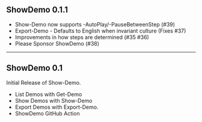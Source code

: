 ## ShowDemo 0.1.1

* Show-Demo now supports -AutoPlay/-PauseBetweenStep (#39)
* Export-Demo - Defaults to English when invariant culture (Fixes #37)
* Improvements in how steps are determined (#35 #36)
* Please Sponsor ShowDemo (#38)

---

## ShowDemo 0.1 

Initial Release of Show-Demo.

* List Demos with Get-Demo
* Show Demos with Show-Demo
* Export Demos with Export-Demo.
* ShowDemo GitHub Action
